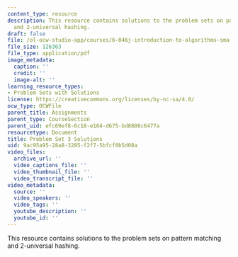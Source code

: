 ```yaml
---
content_type: resource
description: This resource contains solutions to the problem sets on pattern matching
  and 2-universal hashing.
draft: false
file: /ol-ocw-studio-app/courses/6-046j-introduction-to-algorithms-sma-5503-fall-2005/9ac95a9528a83285f2f75bfcf0b5d08a_ps3sol.pdf
file_size: 126363
file_type: application/pdf
image_metadata:
  caption: ''
  credit: ''
  image-alt: ''
learning_resource_types:
- Problem Sets with Solutions
license: https://creativecommons.org/licenses/by-nc-sa/4.0/
ocw_type: OCWFile
parent_title: Assignments
parent_type: CourseSection
parent_uid: efc69ef8-6c18-e164-d675-bd8808c6477a
resourcetype: Document
title: Problem Set 3 Solutions
uid: 9ac95a95-28a8-3285-f2f7-5bfcf0b5d08a
video_files:
  archive_url: ''
  video_captions_file: ''
  video_thumbnail_file: ''
  video_transcript_file: ''
video_metadata:
  source: ''
  video_speakers: ''
  video_tags: ''
  youtube_description: ''
  youtube_id: ''
---
```

This resource contains solutions to the problem sets on pattern matching and 2-universal hashing.